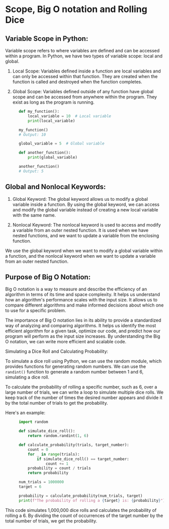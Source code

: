 
# Scope, Big O notation and Rolling Dice


## Variable Scope in Python:


Variable scope refers to where variables are defined and can be accessed within a program.
In Python, we have two types of variable scope: local and global.

1. Local Scope: Variables defined inside a function are local variables and can only be accessed within that function.
They are created when the function is called and destroyed when the function completes.

2. Global Scope: Variables defined outside of any function have global scope and can be accessed from anywhere within the program.
They exist as long as the program is running.

```python
      def my_function():
          local_variable = 10  # Local variable
          print(local_variable)

      my_function()
      # Output: 10

      global_variable = 5  # Global variable

      def another_function():
          print(global_variable)

      another_function()
      # Output: 5
```

## Global and Nonlocal Keywords:

1. Global Keyword: The global keyword allows us to modify a global variable inside a function.
By using the global keyword, we can access and modify the global variable instead of creating a new local variable with the same name.

2. Nonlocal Keyword: The nonlocal keyword is used to access and modify a variable from an outer nested function.
It is used when we have nested functions, and we want to update a variable from the enclosing function.

We use the global keyword when we want to modify a global variable within a function,
and the nonlocal keyword when we want to update a variable from an outer nested function.

## Purpose of Big O Notation:

Big O notation is a way to measure and describe the efficiency of an algorithm in terms of its time and space complexity.
It helps us understand how an algorithm's performance scales with the input size. It allows us to compare
different algorithms and make informed decisions about which one to use for a specific problem.

The importance of Big O notation lies in its ability to provide a standardized way of analyzing and comparing algorithms.
It helps us identify the most efficient algorithm for a given task, optimize our code, and predict how our program will perform as the input size increases.
By understanding the Big O notation, we can write more efficient and scalable code.

Simulating a Dice Roll and Calculating Probability:

To simulate a dice roll using Python, we can use the random module, which provides functions for generating random numbers.
We can use the `randint()` function to generate a random number between 1 and 6, simulating a dice roll.

To calculate the probability of rolling a specific number, such as 6, over a large number of trials, we can write a loop to simulate multiple dice rolls.
We keep track of the number of times the desired number appears and divide it by the total number of trials to get the probability.

Here's an example:
```python
      import random

      def simulate_dice_roll():
          return random.randint(1, 6)

      def calculate_probability(trials, target_number):
          count = 0
          for _ in range(trials):
              if simulate_dice_roll() == target_number:
                  count += 1
          probability = count / trials
          return probability

      num_trials = 1000000
      target = 6

      probability = calculate_probability(num_trials, target)
      print(f"The probability of rolling a {target} is: {probability}")
```
This code simulates 1,000,000 dice rolls and calculates the probability of rolling a 6.
By dividing the count of occurrences of the target number by the total number of trials, we get the probability.

 
